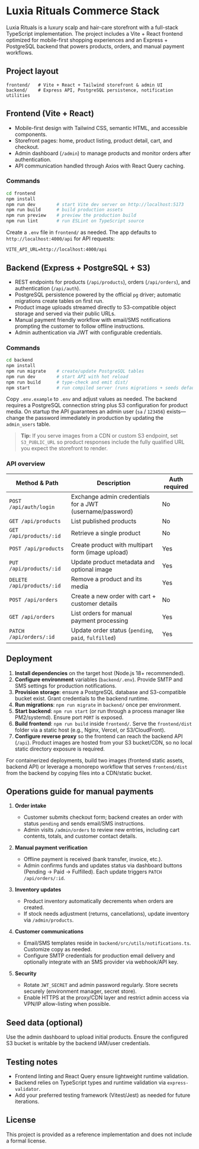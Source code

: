 # Luxia Rituals Commerce Stack

Luxia Rituals is a luxury scalp and hair-care storefront with a full-stack TypeScript implementation. The project includes a Vite + React frontend optimized for mobile-first shopping experiences and an Express + PostgreSQL backend that powers products, orders, and manual payment workflows.

## Project layout

```
frontend/   # Vite + React + Tailwind storefront & admin UI
backend/    # Express API, PostgreSQL persistence, notification utilities
```

## Frontend (Vite + React)

- Mobile-first design with Tailwind CSS, semantic HTML, and accessible components.
- Storefront pages: home, product listing, product detail, cart, and checkout.
- Admin dashboard (`/admin`) to manage products and monitor orders after authentication.
- API communication handled through Axios with React Query caching.

### Commands

```bash
cd frontend
npm install
npm run dev        # start Vite dev server on http://localhost:5173
npm run build      # build production assets
npm run preview    # preview the production build
npm run lint       # run ESLint on TypeScript source
```

Create a `.env` file in `frontend/` as needed. The app defaults to `http://localhost:4000/api` for API requests:

```
VITE_API_URL=http://localhost:4000/api
```

## Backend (Express + PostgreSQL + S3)

- REST endpoints for products (`/api/products`), orders (`/api/orders`), and authentication (`/api/auth`).
- PostgreSQL persistence powered by the official `pg` driver; automatic migrations create tables on first run.
- Product image uploads streamed directly to S3-compatible object storage and served via their public URLs.
- Manual payment friendly workflow with email/SMS notifications prompting the customer to follow offline instructions.
- Admin authentication via JWT with configurable credentials.

### Commands

```bash
cd backend
npm install
npm run migrate    # create/update PostgreSQL tables
npm run dev        # start API with hot reload
npm run build      # type-check and emit dist/
npm start          # run compiled server (runs migrations + seeds default admin)
```

Copy `.env.example` to `.env` and adjust values as needed. The backend requires a PostgreSQL connection string plus S3 configuration for product media. On startup the API guarantees an admin user (`sa` / `123456`) exists—change the password immediately in production by updating the `admin_users` table.

> **Tip:** If you serve images from a CDN or custom S3 endpoint, set `S3_PUBLIC_URL` so product responses include the fully qualified URL you expect the storefront to render.

### API overview

| Method & Path              | Description                                      | Auth required |
|---------------------------|--------------------------------------------------|---------------|
| `POST /api/auth/login`    | Exchange admin credentials for a JWT (username/password) | No      |
| `GET /api/products`       | List published products                          | No            |
| `GET /api/products/:id`   | Retrieve a single product                        | No            |
| `POST /api/products`      | Create product with multipart form (image upload)| Yes           |
| `PUT /api/products/:id`   | Update product metadata and optional image       | Yes           |
| `DELETE /api/products/:id`| Remove a product and its media                   | Yes           |
| `POST /api/orders`        | Create a new order with cart + customer details  | No            |
| `GET /api/orders`         | List orders for manual payment processing        | Yes           |
| `PATCH /api/orders/:id`   | Update order status (`pending`, `paid`, `fulfilled`)| Yes       |

## Deployment

1. **Install dependencies** on the target host (Node.js 18+ recommended).
2. **Configure environment** variables (`backend/.env`). Provide SMTP and SMS settings for production notifications.
3. **Provision storage**: ensure a PostgreSQL database and S3-compatible bucket exist. Grant credentials to the backend runtime.
4. **Run migrations**: `npm run migrate` in `backend/` once per environment.
5. **Start backend**: `npm run start` (or run through a process manager like PM2/systemd). Ensure port `PORT` is exposed.
6. **Build frontend**: `npm run build` inside `frontend/`. Serve the `frontend/dist` folder via a static host (e.g., Nginx, Vercel, or S3/CloudFront).
7. **Configure reverse proxy** so the frontend can reach the backend API (`/api`). Product images are hosted from your S3 bucket/CDN, so no local static directory exposure is required.

For containerized deployments, build two images (frontend static assets, backend API) or leverage a monorepo workflow that serves `frontend/dist` from the backend by copying files into a CDN/static bucket.

## Operations guide for manual payments

1. **Order intake**
   - Customer submits checkout form; backend creates an order with status `pending` and sends email/SMS instructions.
   - Admin visits `/admin/orders` to review new entries, including cart contents, totals, and customer contact details.

2. **Manual payment verification**
   - Offline payment is received (bank transfer, invoice, etc.).
   - Admin confirms funds and updates status via dashboard buttons (Pending → Paid → Fulfilled). Each update triggers `PATCH /api/orders/:id`.

3. **Inventory updates**
   - Product inventory automatically decrements when orders are created.
   - If stock needs adjustment (returns, cancellations), update inventory via `/admin/products`.

4. **Customer communications**
   - Email/SMS templates reside in `backend/src/utils/notifications.ts`. Customize copy as needed.
   - Configure SMTP credentials for production email delivery and optionally integrate with an SMS provider via webhook/API key.

5. **Security**
   - Rotate `JWT_SECRET` and admin password regularly. Store secrets securely (environment manager, secret store).
   - Enable HTTPS at the proxy/CDN layer and restrict admin access via VPN/IP allow-listing when possible.

## Seed data (optional)

Use the admin dashboard to upload initial products. Ensure the configured S3 bucket is writable by the backend IAM/user credentials.

## Testing notes

- Frontend linting and React Query ensure lightweight runtime validation.
- Backend relies on TypeScript types and runtime validation via `express-validator`.
- Add your preferred testing framework (Vitest/Jest) as needed for future iterations.

## License

This project is provided as a reference implementation and does not include a formal license.
